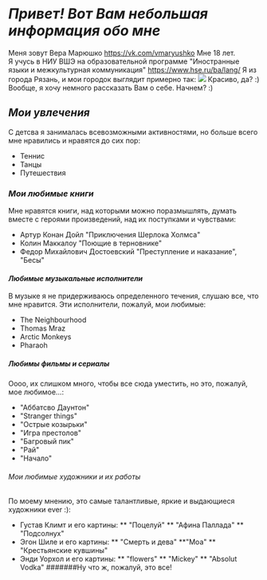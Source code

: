 # *Привет!  Вот Вам небольшая информация обо мне*
Меня зовут Вера Марюшко <https://vk.com/vmaryushko> 
Мне 18 лет.  
Я учусь в НИУ ВШЭ на образовательной программе "Иностранные языки и межкультурная коммуникация" <https://www.hse.ru/ba/lang/>
Я из города Рязань, и мои городок выглядит примерно так:
![](http://s3-eu-central-1.amazonaws.com/xn--80aa0aqccl2b9d/uploads/2015/10/196-768x453.jpg)
Красиво, да? :) Вообще, я хочу немного рассказать Вам о себе. Начнем? :)
## *Мои увлечения* 
С детсва я занималась всевозможными активностями, но больше всего мне нравились и нравятся до сих пор:
* Теннис
* Танцы
* Путешествия 
### *Мои любимые книги*
Мне нравятся книги, над которыми можно поразмышлять, думать вместе с героями произведений, над их поступками и чувствами:
* Артур Конан Дойл "Приключения Шерлока Холмса"
* Колин Маккалоу "Поющие в терновнике"
* Федор Михайлович Достоевский "Преступление и наказание", "Бесы"
#### *Любимые музыкальные исполнители*
В музыке я не придерживаюсь определенного течения, слушаю все, что мне нравится. Эти исполнители, пожалуй, мои любимые:
* The Neighbourhood
* Thomas Mraz
* Arctic Monkeys
* Pharaoh
##### *Любимы фильмы и сериалы*
 Оооо, их слишком много, чтобы все сюда уместить, но это, пожалуй, мое любимое...:
* "Аббатсво Даунтон" 
* "Stranger things"
* "Острые козырьки"
* "Игра престолов"
* "Багровый пик"
* "Рай"
* "Начало"
###### *Мои любимые художники и их работы*
По моему мнению, это самые талантливые, яркие и выдающиеся художники ever :):
* Густав Климт и его картины:
 ** "Поцелуй"
 ** "Афина Паллада"
 ** "Подсолнух"
* Эгон Шиле и его картины:
 ** "Смерть и дева"
 **"Моа"
 ** "Крестьянские кувшины"
* Энди Уорхол и его картины:
 ** "flowers"
 ** "Mickey"
 ** "Absolut Vodka"
#######Ну что ж, пожалуй, это все! 
